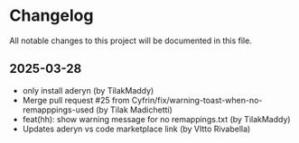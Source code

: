 # Changelog

All notable changes to this project will be documented in this file.

## 2025-03-28

* only install aderyn (by TilakMaddy)
* Merge pull request #25 from Cyfrin/fix/warning-toast-when-no-remapppings-used (by Tilak Madichetti)
* feat(hh): show warning message for no remappings.txt (by TilakMaddy)
* Updates aderyn vs code marketplace link (by VItto Rivabella)

